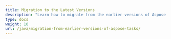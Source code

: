 ```yaml
---
title: Migration to the Latest Versions
description: "Learn how to migrate from the earlier versions of Aspose.Tasks for Java to the latest ones."
type: docs
weight: 10
url: /java/migration-from-earlier-versions-of-aspose-tasks/
---
```

